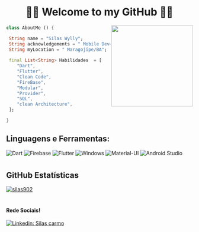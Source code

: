 <h1 align="center">
	🚀📱 Welcome to my GitHub 📱🚀
</h1>


<img align="right" width="220" src="https://github.com/silas902" />

```dart 
class AboutMe () {

 String name = "Silas Wylly";
 String acknowledgements = " Mobile Developer 📱 ";
 String myLocation = " Maragojipe/BA";
 
 final List<String> Habilidades  = [
    "Dart", 
    "Flutter", 
    "Clean Code", 
    "FireBase",
    "Modular",
    "Provider",
    "SQL",
    "clean Architecture",
 ];

}
```

## **Linguagens e Ferramentas:**  

![Dart](https://img.shields.io/badge/Dart-0175C2?style=for-the-badge&logo=dart&logoColor=white)
![Firebase](https://img.shields.io/badge/Firebase-F29D0C?style=for-the-badge&logo=firebase&logoColor=white)
![Flutter](https://img.shields.io/badge/Flutter-02569B?style=for-the-badge&logo=flutter&logoColor=white)
![Windows](https://img.shields.io/badge/Windows-017AD7?style=for-the-badge&logo=windows&logoColor=white)
![Material-UI](https://img.shields.io/badge/Material--UI-0081CB?style=for-the-badge&logo=material-ui&logoColor=white)
![Android Studio](https://img.shields.io/badge/Android_Studio-3DDC84?style=for-the-badge&logo=android-studio&logoColor=white)

<h1>
</h1>

## **GitHub Estatísticas**

[![silas902](https://github-readme-stats.vercel.app/api?username=silas902&show_icons=true&theme=dark)](https://github.com/anuraghazra/github-readme-stats)

<h1>
	</h1>



#### Rede Sociais!

[![Linkedin: Silas carmo](https://img.shields.io/badge/-Silas-blue?style=flat-square&logo=Linkedin&logoColor=white&link=LINK-DO-SEU-LINKEDIN)](https://www.linkedin.com/in/gabriellima-flutter/)
